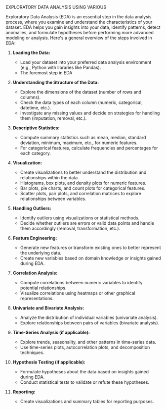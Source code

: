 EXPLORATORY DATA ANALYSIS USING VARIOUS 

Exploratory Data Analysis (EDA) is an essential step in the data analysis process, where you examine and understand the characteristics of your dataset. EDA helps you gain insights into your data, identify patterns, detect anomalies, and formulate hypotheses before performing more advanced modeling or analysis. Here's a general overview of the steps involved in EDA:

1. **Loading the Data:**
   - Load your dataset into your preferred data analysis environment (e.g., Python with libraries like Pandas).
   - The foremost step in EDA

2. **Understanding the Structure of the Data:**
   - Explore the dimensions of the dataset (number of rows and columns).
   - Check the data types of each column (numeric, categorical, datetime, etc.).
   - Investigate any missing values and decide on strategies for handling them (imputation, removal, etc.).

3. **Descriptive Statistics:**
   - Compute summary statistics such as mean, median, standard deviation, minimum, maximum, etc., for numeric features.
   - For categorical features, calculate frequencies and percentages for each category.

4. **Visualization:**
   - Create visualizations to better understand the distribution and relationships within the data.
   - Histograms, box plots, and density plots for numeric features.
   - Bar plots, pie charts, and count plots for categorical features.
   - Scatter plots, pair plots, and correlation matrices to explore relationships between variables.

5. **Handling Outliers:**
   - Identify outliers using visualizations or statistical methods.
   - Decide whether outliers are errors or valid data points and handle them accordingly (removal, transformation, etc.).

6. **Feature Engineering:**
   - Generate new features or transform existing ones to better represent the underlying data.
   - Create new variables based on domain knowledge or insights gained during EDA.

7. **Correlation Analysis:**
   - Compute correlations between numeric variables to identify potential relationships.
   - Visualize correlations using heatmaps or other graphical representations.

8. **Univariate and Bivariate Analysis:**
   - Analyze the distribution of individual variables (univariate analysis).
   - Explore relationships between pairs of variables (bivariate analysis).

9. **Time-Series Analysis (if applicable):**
   - Explore trends, seasonality, and other patterns in time-series data.
   - Use time-series plots, autocorrelation plots, and decomposition techniques.

10. **Hypothesis Testing (if applicable):**
    - Formulate hypotheses about the data based on insights gained during EDA.
    - Conduct statistical tests to validate or refute these hypotheses.

11. **Reporting:**
    - Create visualizations and summary tables for reporting purposes.
      

